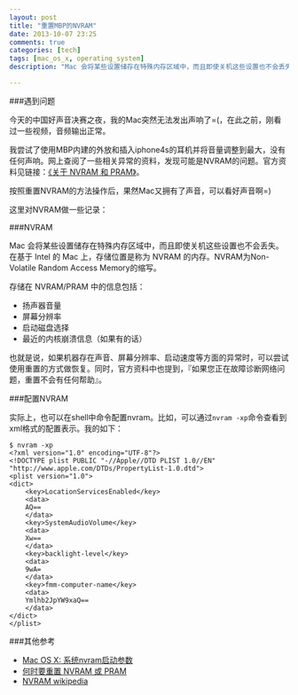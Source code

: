 ```yaml
---
layout: post
title: "重置MBP的NVRAM"
date: 2013-10-07 23:25
comments: true
categories: [tech]
tags: [mac_os_x, operating_system]
description: "Mac 会将某些设置储存在特殊内存区域中，而且即使关机这些设置也不会丢失。在基于 Intel 的 Mac 上，存储位置是称为 NVRAM 的内存。NVRAM为Non-Volatile Random Access Memory的缩写。扬声器音量，屏幕分辨率，启动磁盘选择，最近的内核崩溃信息（如果有的话）。如果您正在故障诊断网络问题，重置不会有任何帮助"

---
```


###遇到问题

今天的中国好声音决赛之夜，我的Mac突然无法发出声响了=(，在此之前，刚看过一些视频，音频输出正常。

我尝试了使用MBP内建的外放和插入iphone4s的耳机并将音量调整到最大，没有任何声响。网上查阅了一些相关异常的资料，发现可能是NVRAM的问题。官方资料见链接：[《关于 NVRAM 和 PRAM》](http://support.apple.com/kb/HT1379?viewlocale=zh_CN)。

按照重置NVRAM的方法操作后，果然Mac又拥有了声音，可以看好声音啊=)

这里对NVRAM做一些记录：
<!--more-->
###NVRAM

Mac 会将某些设置储存在特殊内存区域中，而且即使关机这些设置也不会丢失。在基于 Intel 的 Mac 上，存储位置是称为 NVRAM 的内存。NVRAM为Non-Volatile Random Access Memory的缩写。

存储在 NVRAM/PRAM 中的信息包括：

* 扬声器音量
* 屏幕分辨率
* 启动磁盘选择
* 最近的内核崩溃信息（如果有的话）
<!--MORE-->
也就是说，如果机器存在声音、屏幕分辨率、启动速度等方面的异常时，可以尝试使用重置的方式做恢复。同时，官方资料中也提到，『如果您正在故障诊断网络问题，重置不会有任何帮助』。


###配置NVRAM

实际上，也可以在shell中命令配置nvram。比如，可以通过`nvram -xp`命令查看到xml格式的配置表示。我的如下：

```
$ nvram -xp
<?xml version="1.0" encoding="UTF-8"?>
<!DOCTYPE plist PUBLIC "-//Apple//DTD PLIST 1.0//EN" "http://www.apple.com/DTDs/PropertyList-1.0.dtd">
<plist version="1.0">
<dict>
	<key>LocationServicesEnabled</key>
	<data>
	AQ==
	</data>
	<key>SystemAudioVolume</key>
	<data>
	Xw==
	</data>
	<key>backlight-level</key>
	<data>
	9wA=
	</data>
	<key>fmm-computer-name</key>
	<data>
	Ymlhb2JpYW9xaQ==
	</data>
</dict>
</plist>
```

###其他参考

* [Mac OS X: 系统nvram启动参数](http://blog.csdn.net/afatgoat/article/details/3851554)
* [何时要重置 NVRAM 或 PRAM](http://support.apple.com/kb/HT1895?viewlocale=zh_CN)
* [NVRAM wikipedia](http://en.wikipedia.org/wiki/Non-volatile_random-access_memory)
